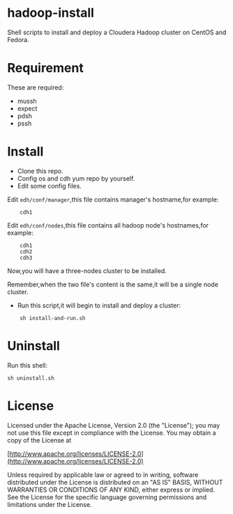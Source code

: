 hadoop-install
==============

Shell scripts to install and deploy a Cloudera Hadoop cluster on CentOS and Fedora.

# Requirement

These are required:

- mussh
- expect
- pdsh
- pssh

# Install

* Clone this repo.
* Config os and cdh yum repo by yourself.
* Edit some config files.

Edit `edh/conf/manager`,this file contains manager's hostname,for example:

```
	cdh1
```

Edit `edh/conf/nodes`,this file contains all hadoop node's hostnames,for example:

```
	cdh1
	cdh2
	cdh3
```

Now,you will have a three-nodes cluster to be installed.

Remember,when the two file's content is the same,it will be a single node cluster.

* Run this script,it will begin to install and deploy a cluster:

```
	sh install-and-run.sh
```

# Uninstall

Run this shell:

```
sh uninstall.sh
```

# License

Licensed under the Apache License, Version 2.0 (the "License"); you may not use this file except in compliance with the License. You may obtain a copy of the License at

[http://www.apache.org/licenses/LICENSE-2.0](http://www.apache.org/licenses/LICENSE-2.0)

Unless required by applicable law or agreed to in writing, software distributed under the License is distributed on an "AS IS" BASIS, WITHOUT WARRANTIES OR CONDITIONS OF ANY KIND, either express or implied. See the License for the specific language governing permissions and limitations under the License.
